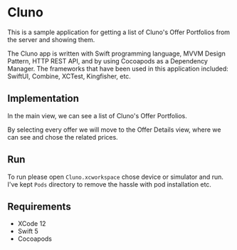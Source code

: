 # Cluno
This is a sample application for getting a list of Cluno's Offer Portfolios from the server and showing them.

The Cluno app is written with Swift programming language, MVVM Design Pattern, HTTP REST API, and by using Cocoapods as a Dependency Manager.
The frameworks that have been used in this application included: SwiftUI, Combine, XCTest, Kingfisher, etc.

## Implementation
In the main view, we can see a list of Cluno's Offer Portfolios.

By selecting every offer we will move to the Offer Details view, where we can see and chose the related prices.

## Run
To run please open `Cluno.xcworkspace` chose device or simulator and run.
I've kept `Pods` directory to remove the hassle with pod installation etc.

## Requirements
- XCode 12
- Swift 5
- Cocoapods
